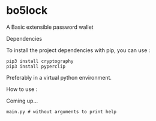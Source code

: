 # bo5lock
A Basic extensible password wallet

Dependencies

To install the project dependencies with pip, you can use : 

```shell
pip3 install cryptography
pip3 install pyperclip
```

Preferably in a virtual python environment.

How to use :

Coming up...
```shell
main.py # without arguments to print help
```

